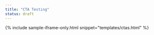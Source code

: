 ```yaml
---
title: "CTA Testing"
status: draft
---
```


{% include sample-iframe-only.html snippet="templates/ctas.html" %}